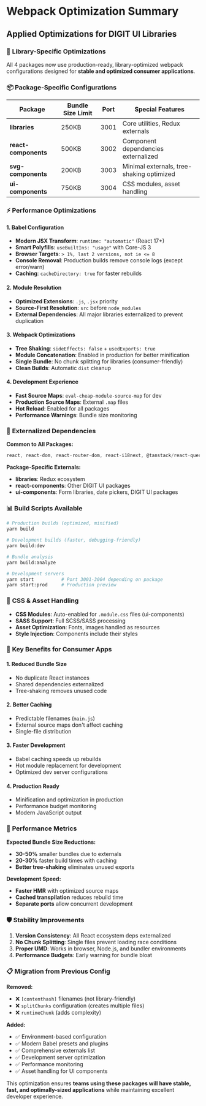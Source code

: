 # Webpack Optimization Summary

## Applied Optimizations for DIGIT UI Libraries

### 🎯 **Library-Specific Optimizations**

All 4 packages now use production-ready, library-optimized webpack configurations designed for **stable and optimized consumer applications**.

### 📦 **Package-Specific Configurations**

| Package | Bundle Size Limit | Port | Special Features |
|---------|------------------|------|------------------|
| **libraries** | 250KB | 3001 | Core utilities, Redux externals |
| **react-components** | 500KB | 3002 | Component dependencies externalized |
| **svg-components** | 200KB | 3003 | Minimal externals, tree-shaking optimized |
| **ui-components** | 750KB | 3004 | CSS modules, asset handling |

### ⚡ **Performance Optimizations**

#### **1. Babel Configuration**
- **Modern JSX Transform**: `runtime: "automatic"` (React 17+)
- **Smart Polyfills**: `useBuiltIns: "usage"` with Core-JS 3
- **Browser Targets**: `> 1%, last 2 versions, not ie <= 8`
- **Console Removal**: Production builds remove console logs (except error/warn)
- **Caching**: `cacheDirectory: true` for faster rebuilds

#### **2. Module Resolution**
- **Optimized Extensions**: `.js`, `.jsx` priority
- **Source-First Resolution**: `src` before `node_modules`
- **External Dependencies**: All major libraries externalized to prevent duplication

#### **3. Webpack Optimizations**
- **Tree Shaking**: `sideEffects: false` + `usedExports: true`
- **Module Concatenation**: Enabled in production for better minification
- **Single Bundle**: No chunk splitting for libraries (consumer-friendly)
- **Clean Builds**: Automatic `dist` cleanup

#### **4. Development Experience**
- **Fast Source Maps**: `eval-cheap-module-source-map` for dev
- **Production Source Maps**: External `.map` files
- **Hot Reload**: Enabled for all packages
- **Performance Warnings**: Bundle size monitoring

### 🚫 **Externalized Dependencies**

**Common to All Packages:**
```javascript
react, react-dom, react-router-dom, react-i18next, @tanstack/react-query
```

**Package-Specific Externals:**
- **libraries**: Redux ecosystem
- **react-components**: Other DIGIT UI packages
- **ui-components**: Form libraries, date pickers, DIGIT UI packages

### 📊 **Build Scripts Available**

```bash
# Production builds (optimized, minified)
yarn build

# Development builds (faster, debugging-friendly)  
yarn build:dev

# Bundle analysis
yarn build:analyze

# Development servers
yarn start          # Port 3001-3004 depending on package
yarn start:prod     # Production preview
```

### 🔧 **CSS & Asset Handling**

- **CSS Modules**: Auto-enabled for `.module.css` files (ui-components)
- **SASS Support**: Full SCSS/SASS processing
- **Asset Optimization**: Fonts, images handled as resources
- **Style Injection**: Components include their styles

### 🌟 **Key Benefits for Consumer Apps**

#### **1. Reduced Bundle Size**
- No duplicate React instances
- Shared dependencies externalized
- Tree-shaking removes unused code

#### **2. Better Caching**
- Predictable filenames (`main.js`)
- External source maps don't affect caching
- Single-file distribution

#### **3. Faster Development**
- Babel caching speeds up rebuilds
- Hot module replacement for development
- Optimized dev server configurations

#### **4. Production Ready**
- Minification and optimization in production
- Performance budget monitoring
- Modern JavaScript output

### 🚀 **Performance Metrics**

**Expected Bundle Size Reductions:**
- **30-50%** smaller bundles due to externals
- **20-30%** faster build times with caching
- **Better tree-shaking** eliminates unused exports

**Development Speed:**
- **Faster HMR** with optimized source maps
- **Cached transpilation** reduces rebuild time
- **Separate ports** allow concurrent development

### 🛡️ **Stability Improvements**

1. **Version Consistency**: All React ecosystem deps externalized
2. **No Chunk Splitting**: Single files prevent loading race conditions  
3. **Proper UMD**: Works in browser, Node.js, and bundler environments
4. **Performance Budgets**: Early warning for bundle bloat

### 📋 **Migration from Previous Config**

**Removed:**
- ❌ `[contenthash]` filenames (not library-friendly)
- ❌ `splitChunks` configuration (creates multiple files)
- ❌ `runtimeChunk` (adds complexity)

**Added:**
- ✅ Environment-based configuration
- ✅ Modern Babel presets and plugins
- ✅ Comprehensive externals list
- ✅ Development server optimization
- ✅ Performance monitoring
- ✅ Asset handling for UI components

This optimization ensures **teams using these packages will have stable, fast, and optimally-sized applications** while maintaining excellent developer experience.